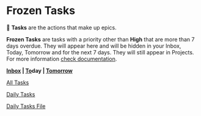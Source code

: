 # Frozen Tasks

🔨 **Tasks** are the actions that make up epics.

**Frozen Tasks** are tasks with a priority other than **High** that are more than 7 days overdue. They will appear here and will be hidden in your Inbox, Today, Tomorrow and for the next 7 days. They will still appear in Projects. For more information [check documentation](https://www.notion.so/Ultimate-Tasks-and-Projects-2fccba2d42e544a687194b6337272192).

**[Inbox](Inbox%208eed5d51061442ce89537e19affe3c55.md)   |   [To](Today%20c717a027807b4d3283ba258374e45289.md)day   |   [Tomorrow](Tomorrow%20a7614d29b8cc4fee92a2271f21a694b4.md)** 

[All Tasks](Frozen%20Tasks%207b76b702b044438fa16283f721b013bf/All%20Tasks%20b1d568e40b02444487bbc991d5214a69.csv)

[Daily Tasks](Frozen%20Tasks%207b76b702b044438fa16283f721b013bf/Daily%20Tasks%206b9bf8669a8e4f4bb5de21ff3c8d3103.csv)

[Daily Tasks File](Daily%20Tasks%20File%203949008def87456f8248a9df61d11975.md)